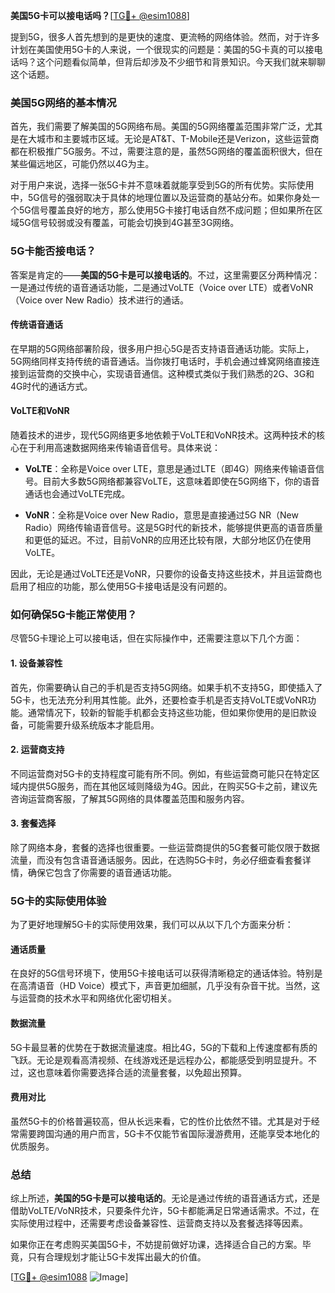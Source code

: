 **美国5G卡可以接电话吗？**[[TG💪+ @esim1088](https://t.me/s/esim1088)]

提到5G，很多人首先想到的是更快的速度、更流畅的网络体验。然而，对于许多计划在美国使用5G卡的人来说，一个很现实的问题是：美国的5G卡真的可以接电话吗？这个问题看似简单，但背后却涉及不少细节和背景知识。今天我们就来聊聊这个话题。

### 美国5G网络的基本情况

首先，我们需要了解美国的5G网络布局。美国的5G网络覆盖范围非常广泛，尤其是在大城市和主要城市区域。无论是AT&T、T-Mobile还是Verizon，这些运营商都在积极推广5G服务。不过，需要注意的是，虽然5G网络的覆盖面积很大，但在某些偏远地区，可能仍然以4G为主。

对于用户来说，选择一张5G卡并不意味着就能享受到5G的所有优势。实际使用中，5G信号的强弱取决于具体的地理位置以及运营商的基站分布。如果你身处一个5G信号覆盖良好的地方，那么使用5G卡接打电话自然不成问题；但如果所在区域5G信号较弱或没有覆盖，可能会切换到4G甚至3G网络。

### 5G卡能否接电话？

答案是肯定的——**美国的5G卡是可以接电话的**。不过，这里需要区分两种情况：一是通过传统的语音通话功能，二是通过VoLTE（Voice over LTE）或者VoNR（Voice over New Radio）技术进行的通话。

#### 传统语音通话

在早期的5G网络部署阶段，很多用户担心5G是否支持语音通话功能。实际上，5G网络同样支持传统的语音通话。当你拨打电话时，手机会通过蜂窝网络直接连接到运营商的交换中心，实现语音通信。这种模式类似于我们熟悉的2G、3G和4G时代的通话方式。

#### VoLTE和VoNR

随着技术的进步，现代5G网络更多地依赖于VoLTE和VoNR技术。这两种技术的核心在于利用高速数据网络来传输语音信号。具体来说：

- **VoLTE**：全称是Voice over LTE，意思是通过LTE（即4G）网络来传输语音信号。目前大多数5G网络都兼容VoLTE，这意味着即使在5G网络下，你的语音通话也会通过VoLTE完成。
  
- **VoNR**：全称是Voice over New Radio，意思是直接通过5G NR（New Radio）网络传输语音信号。这是5G时代的新技术，能够提供更高的语音质量和更低的延迟。不过，目前VoNR的应用还比较有限，大部分地区仍在使用VoLTE。

因此，无论是通过VoLTE还是VoNR，只要你的设备支持这些技术，并且运营商也启用了相应的功能，那么使用5G卡接电话是没有问题的。

### 如何确保5G卡能正常使用？

尽管5G卡理论上可以接电话，但在实际操作中，还需要注意以下几个方面：

#### 1. 设备兼容性

首先，你需要确认自己的手机是否支持5G网络。如果手机不支持5G，即使插入了5G卡，也无法充分利用其性能。此外，还要检查手机是否支持VoLTE或VoNR功能。通常情况下，较新的智能手机都会支持这些功能，但如果你使用的是旧款设备，可能需要升级系统版本才能启用。

#### 2. 运营商支持

不同运营商对5G卡的支持程度可能有所不同。例如，有些运营商可能只在特定区域内提供5G服务，而在其他区域则降级为4G。因此，在购买5G卡之前，建议先咨询运营商客服，了解其5G网络的具体覆盖范围和服务内容。

#### 3. 套餐选择

除了网络本身，套餐的选择也很重要。一些运营商提供的5G套餐可能仅限于数据流量，而没有包含语音通话服务。因此，在选购5G卡时，务必仔细查看套餐详情，确保它包含了你需要的语音通话功能。

### 5G卡的实际使用体验

为了更好地理解5G卡的实际使用效果，我们可以从以下几个方面来分析：

#### 通话质量

在良好的5G信号环境下，使用5G卡接电话可以获得清晰稳定的通话体验。特别是在高清语音（HD Voice）模式下，声音更加细腻，几乎没有杂音干扰。当然，这与运营商的技术水平和网络优化密切相关。

#### 数据流量

5G卡最显著的优势在于数据流量速度。相比4G，5G的下载和上传速度都有质的飞跃。无论是观看高清视频、在线游戏还是远程办公，都能感受到明显提升。不过，这也意味着你需要选择合适的流量套餐，以免超出预算。

#### 费用对比

虽然5G卡的价格普遍较高，但从长远来看，它的性价比依然不错。尤其是对于经常需要跨国沟通的用户而言，5G卡不仅能节省国际漫游费用，还能享受本地化的优质服务。

### 总结

综上所述，**美国的5G卡是可以接电话的**。无论是通过传统的语音通话方式，还是借助VoLTE/VoNR技术，只要条件允许，5G卡都能满足日常通话需求。不过，在实际使用过程中，还需要考虑设备兼容性、运营商支持以及套餐选择等因素。

如果你正在考虑购买美国5G卡，不妨提前做好功课，选择适合自己的方案。毕竟，只有合理规划才能让5G卡发挥出最大的价值。

[[TG💪+ @esim1088](https://t.me/s/esim1088) ![Image](https://i.postimg.cc/4NQfJmqS/Snipaste-2025-05-13-00-14-12.png)]